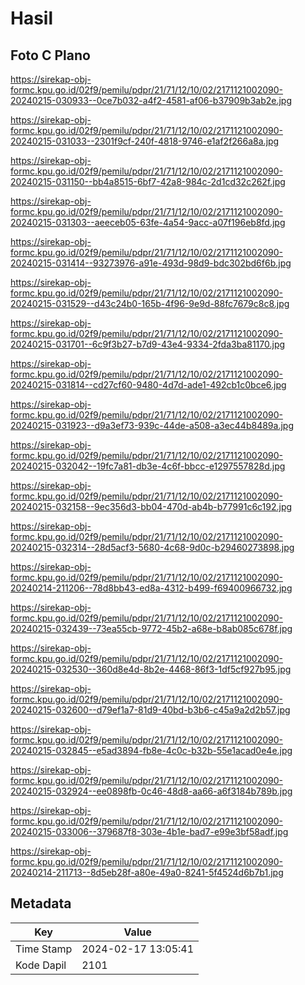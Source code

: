 # Hasil

## Foto C Plano

https://sirekap-obj-formc.kpu.go.id/02f9/pemilu/pdpr/21/71/12/10/02/2171121002090-20240215-030933--0ce7b032-a4f2-4581-af06-b37909b3ab2e.jpg

https://sirekap-obj-formc.kpu.go.id/02f9/pemilu/pdpr/21/71/12/10/02/2171121002090-20240215-031033--2301f9cf-240f-4818-9746-e1af2f266a8a.jpg

https://sirekap-obj-formc.kpu.go.id/02f9/pemilu/pdpr/21/71/12/10/02/2171121002090-20240215-031150--bb4a8515-6bf7-42a8-984c-2d1cd32c262f.jpg

https://sirekap-obj-formc.kpu.go.id/02f9/pemilu/pdpr/21/71/12/10/02/2171121002090-20240215-031303--aeeceb05-63fe-4a54-9acc-a07f196eb8fd.jpg

https://sirekap-obj-formc.kpu.go.id/02f9/pemilu/pdpr/21/71/12/10/02/2171121002090-20240215-031414--93273976-a91e-493d-98d9-bdc302bd6f6b.jpg

https://sirekap-obj-formc.kpu.go.id/02f9/pemilu/pdpr/21/71/12/10/02/2171121002090-20240215-031529--d43c24b0-165b-4f96-9e9d-88fc7679c8c8.jpg

https://sirekap-obj-formc.kpu.go.id/02f9/pemilu/pdpr/21/71/12/10/02/2171121002090-20240215-031701--6c9f3b27-b7d9-43e4-9334-2fda3ba81170.jpg

https://sirekap-obj-formc.kpu.go.id/02f9/pemilu/pdpr/21/71/12/10/02/2171121002090-20240215-031814--cd27cf60-9480-4d7d-ade1-492cb1c0bce6.jpg

https://sirekap-obj-formc.kpu.go.id/02f9/pemilu/pdpr/21/71/12/10/02/2171121002090-20240215-031923--d9a3ef73-939c-44de-a508-a3ec44b8489a.jpg

https://sirekap-obj-formc.kpu.go.id/02f9/pemilu/pdpr/21/71/12/10/02/2171121002090-20240215-032042--19fc7a81-db3e-4c6f-bbcc-e1297557828d.jpg

https://sirekap-obj-formc.kpu.go.id/02f9/pemilu/pdpr/21/71/12/10/02/2171121002090-20240215-032158--9ec356d3-bb04-470d-ab4b-b77991c6c192.jpg

https://sirekap-obj-formc.kpu.go.id/02f9/pemilu/pdpr/21/71/12/10/02/2171121002090-20240215-032314--28d5acf3-5680-4c68-9d0c-b29460273898.jpg

https://sirekap-obj-formc.kpu.go.id/02f9/pemilu/pdpr/21/71/12/10/02/2171121002090-20240214-211206--78d8bb43-ed8a-4312-b499-f69400966732.jpg

https://sirekap-obj-formc.kpu.go.id/02f9/pemilu/pdpr/21/71/12/10/02/2171121002090-20240215-032439--73ea55cb-9772-45b2-a68e-b8ab085c678f.jpg

https://sirekap-obj-formc.kpu.go.id/02f9/pemilu/pdpr/21/71/12/10/02/2171121002090-20240215-032530--360d8e4d-8b2e-4468-86f3-1df5cf927b95.jpg

https://sirekap-obj-formc.kpu.go.id/02f9/pemilu/pdpr/21/71/12/10/02/2171121002090-20240215-032600--d79ef1a7-81d9-40bd-b3b6-c45a9a2d2b57.jpg

https://sirekap-obj-formc.kpu.go.id/02f9/pemilu/pdpr/21/71/12/10/02/2171121002090-20240215-032845--e5ad3894-fb8e-4c0c-b32b-55e1acad0e4e.jpg

https://sirekap-obj-formc.kpu.go.id/02f9/pemilu/pdpr/21/71/12/10/02/2171121002090-20240215-032924--ee0898fb-0c46-48d8-aa66-a6f3184b789b.jpg

https://sirekap-obj-formc.kpu.go.id/02f9/pemilu/pdpr/21/71/12/10/02/2171121002090-20240215-033006--379687f8-303e-4b1e-bad7-e99e3bf58adf.jpg

https://sirekap-obj-formc.kpu.go.id/02f9/pemilu/pdpr/21/71/12/10/02/2171121002090-20240214-211713--8d5eb28f-a80e-49a0-8241-5f4524d6b7b1.jpg


## Metadata

| Key        | Value               |
| ---------- | ------------------- |
| Time Stamp | 2024-02-17 13:05:41 |
| Kode Dapil | 2101                |



